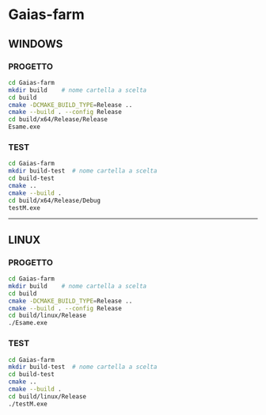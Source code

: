 # Gaias-farm

## WINDOWS

### PROGETTO
```bash
cd Gaias-farm
mkdir build    # nome cartella a scelta
cd build
cmake -DCMAKE_BUILD_TYPE=Release ..
cmake --build . --config Release
cd build/x64/Release/Release
Esame.exe
```

### TEST
```bash
cd Gaias-farm
mkdir build-test  # nome cartella a scelta
cd build-test
cmake ..
cmake --build .
cd build/x64/Release/Debug
testM.exe
```

---

## LINUX

### PROGETTO
```bash
cd Gaias-farm
mkdir build    # nome cartella a scelta
cd build
cmake -DCMAKE_BUILD_TYPE=Release ..
cmake --build . --config Release
cd build/linux/Release
./Esame.exe
```

### TEST
```bash
cd Gaias-farm
mkdir build-test  # nome cartella a scelta
cd build-test
cmake ..
cmake --build .
cd build/linux/Release
./testM.exe
```
